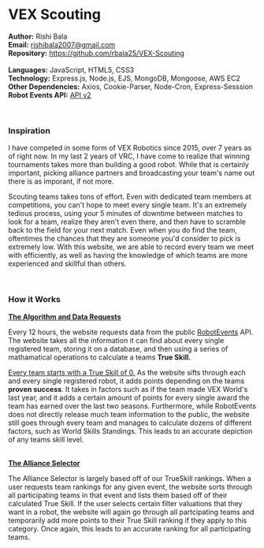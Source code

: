 # VEX Scouting
<b>Author:</b> Rishi Bala  
<b>Email:</b> rishibala2007@gmail.com  
<b>Repository:</b> https://github.com/rbala25/VEX-Scouting  
<br>
<b>Languages:</b> JavaScript, HTML5, CSS3  
        <b>Technology:</b> Express.js, Node.js, EJS, MongoDB, Mongoose, AWS EC2  
           <b>Other Dependencies:</b> Axios, Cookie-Parser, Node-Cron, Express-Sesssion  
           <b>Robot Events API:</b> <a href="https://www.robotevents.com/api/v2">API v2</a>
          
<br>
        <h3>Inspiration</h3>
        <p>I have competed in some form of VEX Robotics since 2015, over 7 years as of right now. In my last 2 years of
            VRC,
            I have come to realize that winning tournaments takes more than building a good robot. While that is
            certainly
            important, picking alliance partners and broadcasting your team's name out there is as imporant, if not
            more.
        </p>
        <p>Scouting teams takes tons of effort. Even with dedicated team members at competitions, you can't hope to meet
            every single team. It's an extremely tedious process, using your 5 minutes of downtime between matches to
            look
            for a team, realize they aren't even there, and then have to scramble back to the field for your next match.
            Even when you do find the team, oftentimes the chances that they are someone you'd consider to pick is
            extremely
            low. With
            this website, we are able to record every team we meet with efficiently, as well as
            having the knowledge of which teams are more experienced and skillful than others.</p>
            
<br>
<h3>How it Works</h3>

<b><u>The Algorithm and Data Requests</u></b>
        <p>Every 12 hours, the website requests data from the public <a class="classchoose"
                href="https://www.robotevents.com/">RobotEvents</a>
            API. The website takes all the information it can find about every single registered team, storing it on a
            database, and then using a series of mathamatical operations to calculate a teams <b>True Skill.</b></p>
        <p><u>Every team starts with a True Skill of 0.</u> As the website sifts through each and every single
            registered
            robot, it adds points depending on the teams <b>proven success</b>. It takes in factors such as if the team
            made
            VEX World's
            last
            year, and it adds a certain amount of points for every single award the team has earned over the last two
            seasons. Furthermore, while RobotEvents does not directly release much team information to the public, the
            website still goes through every team and manages to calculate dozens of different factors, such as World
            Skills
            Standings. This leads to an accurate depiction of any teams skill level. </p>
<br>
<b><u>The Alliance Selector</u></b>
        <p>The Alliance Selector is largely based off of our TrueSkill rankings. When a user requests team rankings for
            any
            given event, the website sorts through all participating teams in that event and lists them based off of
            their
            calculated True Skill. If the user selects certain filter valuations that they want in a robot, the website
            will
            again go through all partcipating teams and temporarily add more points to their True Skill ranking if they
            apply to this category. Once again, this leads to an accurate ranking for all participating teams.</p>

